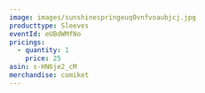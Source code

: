 ```yaml
---
image: images/sunshinespringeuq0vnfvoaubjcj.jpg
producttype: Sleeves
eventId: eUBdWMfNo
pricings:
  - quantity: 1
    price: 25
asin: s-HN6je2_cM
merchandise: comiket
---
```

